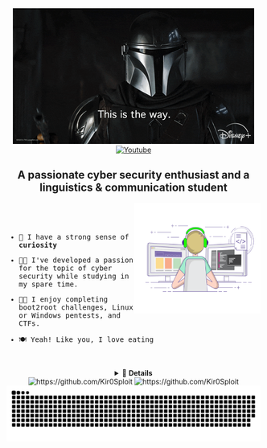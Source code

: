 <div id="header" align="center">
	<img width="auto" height="auto" src="./resources/images/mandalorian.gif"/>
</div>

<div id="badges" align="center">
	<a href="https://www.youtube.com/c/Kir0Sploit1337/">
		<img src="https://shields.io/badge/youtube-FF0000.svg?logo=youtube&style=for-the-badge&logoColor=black" alt="Youtube"/>
	</a>
  <h2>A passionate cyber security enthusiast and a linguistics & communication student</h2>
  </div>
                                                                                                                       
																																																											
  <img align="right" width="250" height="220" src="./resources/images/coding-freak.gif"/>

<div align="left">
  <samp>

<p>&nbsp;</p>
<p>&nbsp;</p>
    
- 👻 I have a strong sense of **curiosity**

- 👨‍💻 I've developed a passion for the topic of cyber security while studying in my spare time.

- 🐱‍👤 I enjoy completing boot2root challenges, Linux or Windows pentests, and CTFs.

- 🍽  Yeah! Like you, I love eating
    
<p>&nbsp;</p>
  
  </samp>
</div>

<details align="center">
<summary>🎈 <strong>Details</strong></summary>
    
<div>
	<div align="center">
		<h1>Knowledge Base<h1>
    <img width="auto" height="auto" src="./resources/images/smart-think.gif"/>
	</div>
			
  <div align="center">
    <a href="https://www.python.org/" target="_blank">
      <img src="https://img.shields.io/badge/Python-3776AB.svg?style=for-the-badge&logo=python&logoColor=white"
        alt="python"/>
    </a>
    <a href="https://www.gnu.org/software/bash/" target="_blank"> 
      <img src="https://img.shields.io/badge/gnubash-4EAA25.svg?style=for-the-badge&logo=gnubash&logoColor=black"
        alt="gnubash"/>
    </a>
    <a href="https://www.w3.org/html/" target="_blank"> 
      <img src="https://img.shields.io/badge/html-E34F26.svg?style=for-the-badge&logo=html5&logoColor=white"
        alt="html5"/> 
    </a>
    <a href="https://www.w3schools.com/css/" target="_blank">
      <img src="https://img.shields.io/badge/css-1572B6.svg?style=for-the-badge&logo=css3&logoColor=white"
        alt="css3"/>
    </a>
    <a href="https://developer.mozilla.org/en-US/docs/Web/JavaScript" target="_blank"> 
      <img src="https://img.shields.io/badge/Javascript-F7DF1E.svg?style=for-the-badge&logo=javascript&logoColor=black"
        alt="javascript"/> 
		</a>
		<a href="https://www.php.net/" target="_blank">
			<img src="https://img.shields.io/badge/php-777BB4.svg?style=for-the-badge&logo=php&logoColor=white"
					 alt="php"/>
		</a>
    <a href="https://www.nginx.com" target="_blank"> 
      <img src="https://img.shields.io/badge/nginx-009639.svg?style=for-the-badge&logo=nginx&logoColor=white" 
        alt="nginx"/> 
    </a>
    <a href="https://www.docker.com/" target="_blank">
      <img src="https://img.shields.io/badge/docker-2496ED.svg?style=for-the-badge&logo=docker&logoColor=white"
        alt="docker"/>
    </a>
		<a href="https://www.apache.org/" target="_blank">
			<img src="https://img.shields.io/badge/apache-d22128.svg?style=for-the-badge&logo=apache&logoColor=white"
					 alt="apache"/>
		</a>
		<a href="https://www.phpmyadmin.net/" target="_blank">
			<img src="https://img.shields.io/badge/phpmyadmin-6C78AF.svg?style=for-the-badge&logo=phpmyadmin&logoColor=yellow"
					 alt="phpmyadmin"/>
		</a>
		<a href="" target"_blank">
			<img src="https://img.shields.io/badge/mysql-4479A1.svg?style=for-the-badge&logo=mysql&logoColor=yellow"
					 alt="mysql"/>
		</a>
		<a href="https://www.linux.org/" target="_blank">
			<img src="https://img.shields.io/badge/linux-FCC624.svg?style=for-the-badge&logo=linux&logoColor=black"
					 alt="linux"/>
		</a>
		<a href="" target="_blank">
			 <img src="https://img.shields.io/badge/windows-0078D6.svg?style=for-the-badge&logo=phpmyadmin&logoColor=black"
						alt="Windows"/>
		</a>
		<a href="https://ubuntu.com/" target="_blank">
			<img src="https://img.shields.io/badge/ubuntu-E95420.svg?style=for-the-badge&logo=ubuntu&logoColor=black"
					 alt="ubuntu"/>
		</a>
		<a href="https://linuxmint.com/" target"_blank">
			<img src="https://img.shields.io/badge/linux%20mint-87CF3E.svg?style=for-the-badge&logo=linuxmint&logoColor=black"
								alt="linux mint"/>
		</a>
		<a href="https://www.debian.org/" target="_blank">
			<img src="https://img.shields.io/badge/debian-A81D33.svg?style=for-the-badge&logo=debian&logoColor=white"
					 alt="debian"/>
		</a>
		<a href="https://www.kali.org/" target="_blank">
			<img src="https://img.shields.io/badge/kali%20linux-557C94.svg?style=for-the-badge&logo=kalilinux&logoColor=black"
					 alt="Kali Linux"/>
		</a>
		<a href="" target="_blank">
			<img src="https://img.shields.io/badge/photoshop-31A8FF.svg?style=for-the-badge&logo=AdobePhotoshop&logoColor=black"
					 alt="Adobe Photoshop"/>
		</a>																			
  </div>
			</details>

<div align="center">
	<img src="https://github-readme-stats.vercel.app/api?username=Kir0Sploit&show_icons=true&theme=tokyonight&hide_border=true&locale=en"
			 alt="https://github.com/Kir0Sploit"/>
	<img src="https://github-readme-streak-stats.herokuapp.com/?user=Kir0Sploit&theme=tokyonight&hide_border=true&locale=en"
			 alt="https://github.com/Kir0Sploit"/>
		</div>
  
<div align="center">
  <img  src="./resources/svg/github-contribution-grid-snake.svg"
    alt="Azamshah" />
</div>
